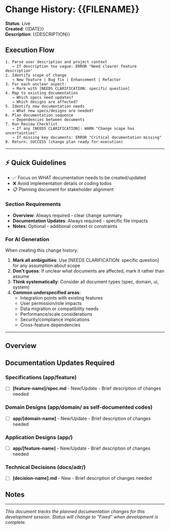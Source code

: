 # Change History: {{FILENAME}}

**Status**: Live  
**Created**: {{DATE}}  
**Description**: {{DESCRIPTION}}

## Execution Flow
```
1. Parse user description and project context
   → If description too vague: ERROR "Need clearer feature description"
2. Identify scope of change
   → New feature | Bug fix | Enhancement | Refactor
3. For each unclear aspect:
   → Mark with [NEEDS CLARIFICATION: specific question]
4. Map to existing documentation
   → Which specs need updates?
   → Which designs are affected?
5. Identify new documentation needs
   → What new specs/designs are needed?
6. Plan documentation sequence
   → Dependencies between documents
7. Run Review Checklist
   → If any [NEEDS CLARIFICATION]: WARN "Change scope has uncertainties"
   → If missing key documents: ERROR "Critical documentation missing"
8. Return: SUCCESS (change plan ready for execution)
```

---

## ⚡ Quick Guidelines
- ✅ Focus on WHAT documentation needs to be created/updated
- ❌ Avoid implementation details or coding todos
- 📋 Planning document for stakeholder alignment

### Section Requirements
- **Overview**: Always required - clear change summary
- **Documentation Updates**: Always required - specific file impacts
- **Notes**: Optional - additional context or constraints

### For AI Generation
When creating this change history:
1. **Mark all ambiguities**: Use [NEEDS CLARIFICATION: specific question] for any assumption about scope
2. **Don't guess**: If unclear what documents are affected, mark it rather than assume
3. **Think systematically**: Consider all document types (spec, domain, ui, system)
4. **Common underspecified areas**:
   - Integration points with existing features
   - User permission/role impacts
   - Data migration or compatibility needs
   - Performance/scale considerations
   - Security/compliance implications
   - Cross-feature dependencies

---

## Overview
<!-- Provide a clear overview of what needs to be changed and why -->

## Documentation Updates Required

### Specifications (app/feature)
<!-- List which spec documents need to be created or updated -->
- [ ] **[feature-name]/spec.md** - New/Update - Brief description of changes needed

### Domain Designs (app/domain/ as self-documented codes) 
<!-- List which domain designs need to be created or updated -->
- [ ] **app/[domain-name]** - New/Update - Brief description of changes needed

### Application Designs (app/)
<!-- List which application designs need to be created or updated -->
- [ ] **app/[feature-name]** - New/Update - Brief description of changes needed

### Technical Decisions (docs/adr/)
<!-- List which system designs need to be created. -->  
<!-- They will never updated. When decision updates are needed, create a new document that overwrites the previous decision. -->
<!-- Only include if technical comparison/selection needed. Can be left blank and added later. -->
- [ ] **[decision-name].md** - New - Brief description of changes needed

## Notes
<!-- Any additional context, constraints, or considerations. Do Not include what is specified by constitution/laws -->

---
*This document tracks the planned documentation changes for this development session. Status will change to "Fixed" when development is complete.*